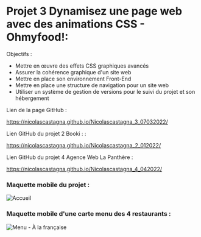 # Projet 3 Dynamisez une page web avec des animations CSS - Ohmyfood!:

Objectifs :

- Mettre en œuvre des effets CSS graphiques avancés
- Assurer la cohérence graphique d'un site web
- Mettre en place son environnement Front-End
- Mettre en place une structure de navigation pour un site web
- Utiliser un système de gestion de versions pour le suivi du projet et son hébergement


Lien de la page GitHub :

https://nicolascastagna.github.io/Nicolascastagna_3_07032022/

Lien GitHub du projet 2 Booki : : 

https://nicolascastagna.github.io/Nicolascastagna_2_012022/

Lien GitHub du projet 4 Agence Web La Panthère :

https://nicolascastagna.github.io/Nicolascastagna_4_042022/


### Maquette mobile du projet :

![Accueil](https://user-images.githubusercontent.com/100592012/164783324-afc34eff-4230-4949-81b9-c19f340c0e71.png)

### Maquette mobile d'une carte menu des 4 restaurants :

![Menu - À la française](https://user-images.githubusercontent.com/100592012/164783368-ae1124c9-18be-49c7-8a43-24b5b58313e2.png)
